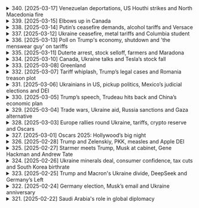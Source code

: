 <details>
<summary>340. [2025-03-17] Venezuelan deportations, US Houthi strikes and North Macedonia fire</summary><br>

<a href="https://www.youtube.com/watch?v=GVrGOoN3XZE" target="_blank">
    <img src="https://img.youtube.com/vi/GVrGOoN3XZE/maxresdefault.jpg" 
        alt="[Youtube]" width="200">
</a>

# Venezuelan deportations, US Houthi strikes and North Macedonia fire

## 世界趨勢與要聞分析報告 (2024년 3월 17일)

**概要：** 本報告綜述路透社於2024年3月17日提供的國際新聞摘要，涵蓋國際衝突、地緣政治、經濟動態及社會事件等方面。

**一. 美國與葉門衝突升級**

*   **事件概述:**  美國發動對葉門的空袭行動，旨在回應紅海航運受到的威脅。葉門胡塞運動對此表示反制，情勢持續升級。
*   **戰略意涵:**  美國政府強硬表態，將維護國際航運視為核心國家安全利益，同時向伊朗發出明确信号，強調不再容忍其通過支持代理人來干預地區局勢。
*   **情勢評估:**  此次行動是自特朗普（Trump）總統上任以來最大規模的中東軍事行動。雙方都強調立場堅定，區域紧张局势持续加劇。

**二. 中美經濟動態觀察**

*   **中國經濟刺激方案:**  中國國務院公佈“特別行動計畫”，旨在提振國內消费，包括提高居民收入、設立兒童照護補帖、以及穩定股市等措施。
*   **背景分析:**  此舉旨在应对新冠疫情及房地产市场衰退对中国经济造成的冲击，以抵御通货紧缩压力。
*   **影響評估:**  该方案可能有助于稳定市场情绪，但其成效仍有待觀察。

**三.社會災難及法律事件**

*   **北馬Kedran Club火災:**  北馬Kedran City的俱樂部發生火災，造成至少59人死亡、150多人受傷。
*   **事故調查:**  當局已逮捕約20人，包括政府官员之子，原因為俱樂部執照的非法簽發。
*   **德國氣候訴訟:** 秘鲁農民Luciano Laya對德國能源公司RWE提訟，指控RWE排放导致秘魯安第斯山脉冰川融化，導致洪水風險增加。
*   **法律意義:** 該案件可能為未來气候訴訟建立先例，具有重要的法律意義。

**四. 總結**

本次路透社新聞摘要呈現了當前全球政治、經濟及社會領域的主要發展態勢：國際衝突升温，地緣政治風險加劇；各國政府積極寻求經濟复甦的方案；自然災害及社會事故持續發生，凸顯安全與可持续發展的重要性。
</details>

<details>
<summary>339. [2025-03-15] Elbows up in Canada</summary><br>

<a href="https://www.youtube.com/watch?v=pKLd7W0jC10" target="_blank">
    <img src="https://img.youtube.com/vi/pKLd7W0jC10/maxresdefault.jpg" 
        alt="[Youtube]" width="200">
</a>

# Elbows up in Canada

## 加拿大貿易戰及政治局勢要點摘要

以下是根據音頻內容整理的加拿大貿易戰及政治局勢重點摘要：

**一、貿易戰概況**

*   加拿大與美國之間爆發貿易衝突，主要圍繞鋼鐵、鋁及汽車零組件徵收關稅。
*   加拿大約有23%的GDP來自貿易，而美國約佔1.5%，顯示加拿大對美國貿易的依賴程度遠高於美國對加拿大。
*   美國對加拿大徵收關稅，可能導致美國國內汽油、汽車、牛肉等產品價格上漲，影響特朗普支持者。
*   加拿大對美國的策略主要為等待觀察，期望美國最終放棄或緩和貿易行動，但其可能性不明確。

**二、政治局勢**

*   馬克·卡爾奈（Mark Carney）已就任加拿大總理。
*   此次總理更換發生在與美國的貿易衝突激烈進行之時。

**三、經濟影響**

*   關稅可能打擊美國及加拿大經濟，尤其是汽車產業，因汽車零組件跨境頻繁。
*   關稅可能導致美國消費者物價上漲，影響通膨數據。
*   美國對加拿大農產品（如牛肉）徵收關稅可能影響美國國內農民。
*   美國對貿易衝突的處理方式，可能影響其支持者的選情。

**四、加拿大經濟依賴性**

*   加拿大經濟高度依賴對美國的貿易，承受更大的經濟風險。
*   加拿大政府正尋求策略，減輕貿易衝突的負面影響，並等待美國的態度轉變。

**五、先前特朗普政策影響**

*   特朗普在第一屆任期內採取諸多貿易手段，導致農民受損，但仍能借由補助維持支持者。
*   此次貿易衝突若持續，將影響特朗普支持者，尤其是對汽車及農產品的價格敏感者。
</details>

<details>
<summary>338. [2025-03-14] Putin’s ceasefire demands, alcohol tariffs and Versace</summary><br>

<a href="https://www.youtube.com/watch?v=7ceI5E_Nwy4" target="_blank">
    <img src="https://img.youtube.com/vi/7ceI5E_Nwy4/maxresdefault.jpg" 
        alt="[Youtube]" width="200">
</a>

# Putin’s ceasefire demands, alcohol tariffs and Versace

## Reuters World News - March 14th: 重點整理

以下是針對新聞稿件所做的清楚、客觀的重點整理，使用正式用語並用小節作歸納，以條列格式呈現。

**一、地缘政治与外交動向**

*   **烏克蘭停火協議：** 普丁表示原則上支持美國提出的烏克蘭停火協議，但附加條件包含：永遠不得加入北約、禁止外国军队进駐、美國承認俄羅斯對烏克蘭佔領領土的主權等。
*   **美國國內政治：** 民主黨參議員Chuck Schumer將投票支持共和黨提出的權力過渡法案，以避免政府停運。

**二、貿易戰與經濟發展**

*   **美歐貿易摩擦：** 特朗普政府揚脅以禁用關稅回應歐盟的鋼鐵和鋁關稅，並對威士忌等美國產品加徵關稅。
*   **特斯拉爭端：** 電動車公司特斯拉發出警告，指出其以及其他美國對外出口公司暴露於反制關稅風險中。
*   **印度股市下跌：** 印度股市經歷近三十年來最長的下跌，與疲軟的企业业绩、全球貿易戰及零售投資者的擔憂有關。
*    **美國股市修正：** 受貿易戰擔憂影響，標準普爾500指數跌破10%關卡，進入技術性熊巿。

**三、企業與財經新聞**

*   **Versace品牌轉型：** Donatella Versace即将卸任创意总监一職，引發市場對品牌將被競爭對手Prada收購的預測。

**四、其他值得關注的新聞**

*   **加拿大態度：** 加拿大人對特朗普總統暗示加拿大可能成為美國第51個州，及貿易戰升級的言論表示愤怒。

希望以上整理對您有所幫助。
</details>

<details>
<summary>337. [2025-03-12] Ukraine ceasefire, metal tariffs and Columbia student</summary><br>

<a href="https://www.youtube.com/watch?v=_UutMezE6d8" target="_blank">
    <img src="https://img.youtube.com/vi/_UutMezE6d8/maxresdefault.jpg" 
        alt="[Youtube]" width="200">
</a>

# Ukraine ceasefire, metal tariffs and Columbia student

## Reuters World News - 2024年3月12日 新聞重點整理

**一、烏克蘭衝突與國際關係：**

*   並無直接提及烏克蘭衝突，但新聞提及格陵蘭選舉，及美國總統Trump 對格陵蘭的干預意圖，進一步凸顯國際地緣政治的緊張局勢。

**二、國際貿易與經濟：**

*   **美國關稅政策：**美國總統Trump威脅對加拿大實施50%關稅，後又表示可能取消，顯示貿易政策的不穩定性及不確定性。這些關稅與北美貿易的潛在影響。

**三、美國國內政治與政府運作：**

*   **聯邦政府預算：**美國國會眾議院通過臨時法案，避免聯邦政府在本週五截止前關門，但仍需參議院通過、總統簽署才能生效。
*   **政府機構裁員：**美國教育部將裁減人員，符合特朗普政府推動的政府機構人員削減目標。

**四、地區衝突與恐怖主義:**

*   **巴基斯坦列車襲擊事件：** 俾路支解放軍炸毀鐵路線並射擊列車，造成人員傷亡及人質被扣留。巴基斯坦軍隊已展開營救行動。

**五、法律與人權:**

*  **美國移民法與學生抗爭**: 一名參與哥倫比亞大學支持巴勒斯坦示威且持有綠卡的學生，遭移民及海關執法局逮捕，引發對美國政府以抗議活動為由，對持合法身分的居民進行遣返之爭議，並可能為其他綠卡持有者帶來擔憂。該案件正在聯邦法院審理中。

**六、新聞推薦：**

*   **格陵蘭選舉結果:** 反對獨立但親丹麥的民主黨勝選。特朗普對格陵蘭的干預提高了對該島選舉的全球關注，也突顯了地緣政治競爭對北極地區的影響。
</details>

<details>
<summary>336. [2025-03-13] Poll on Trump's economy, shutdown and 'the menswear guy' on tariffs</summary><br>

<a href="https://www.youtube.com/watch?v=kg1Twiye3mE" target="_blank">
    <img src="https://img.youtube.com/vi/kg1Twiye3mE/maxresdefault.jpg" 
        alt="[Youtube]" width="200">
</a>

# Poll on Trump's economy, shutdown and 'the menswear guy' on tariffs

## Reuters 世界新聞廣播重點摘要（3 月 13 日）

**一、國內政治經濟動態 (美國)**

*   **民眾對特朗普經濟政策的反思：** 民意調查顯示，民眾對特朗普總統的貿易政策，特別是關稅政策可能對國內就業和物價產生的影響存在疑慮。
*   **聯邦預算法案：** 眾議院通過政府支出法案，但遇上參議院民主黨人阻力，可能造成政府停擺危機。民主黨內部對於法案的協商存在分歧。
*   **「美國製造」可行性：** 儘管特朗普政府倡導「美國製造」，但由於產業結構、勞動成本以及某些原物料依賴進口等原因，一些產業（例如服裝）要完全恢復國內生產仍具有挑戰性。

**二、國家安全與國際關係**

*   無明顯提及。

**三、國內社會議題 (美國)**

*   **醫療保健政策創新：** 瑞士推出一項創新醫療保健計畫，醫生開始開立「自然處方」，鼓勵民眾到戶外散步或參觀美術館等，以提升心理健康。
*    **特朗普的襪子：** 白宮對愛爾蘭領導人來訪時副總統凡斯所穿的袜子表现出兴趣。

**四、國際新聞**

*   **阿根廷抗議活動：** 阿根廷爆發由退休人員和球迷組成的抗議活動，反對總統米雷的養老金改革措施，並與警察發生衝突。
*   無明顯提及。
**五、經濟與產業趨勢**

*   **服裝產業：** 分析指出，美國要恢復服裝產業生產並非易事，涉及到產業鏈完整性、勞動力成本以及部分原物料進口依賴等因素。
*   **貿易政策：** 關稅政策意圖刺激國內生產，但其效果仍有待觀察，可能對民眾產生物價上漲影響。
</details>

<details>
<summary>335. [2025-03-11] Duterte arrest, stock selloff, farmers and Maradona</summary><br>

<a href="https://www.youtube.com/watch?v=eHq0fCvqtrw" target="_blank">
    <img src="https://img.youtube.com/vi/eHq0fCvqtrw/maxresdefault.jpg" 
        alt="[Youtube]" width="200">
</a>

# Duterte arrest, stock selloff, farmers and Maradona

### 全球新聞精要整理

#### 1. 地區衝突與安全事件
- **烏克蘭對俄羅斯的無人機攻擊**  
  - 烏克蘭發動了迄今為止規模最大的無人機襲擊，針對俄羅斯首都莫斯科。
  - 已有至少91架無人機被擊落，導致火災並迫使機場關閉和航班 diversion。

- **美國軍事運輸事故**  
  - 一艘承載航煤的油輪在英國東北部海域與葡萄牙籍集裝箱船相撞起火。
  - 雙方船員均棄船逃生，事故對美軍行動可能造成影響。

#### 2. 移民與司法案件
- **巴勒斯坦學生遣返案**  
  - 法庭臨時阻止了被逮捕的哥倫比亞大學巴勒斯坦學生素種 Mahmud Khalil 的 deportation。
  - 聽證會已安排於週三舉行，目前他被羈押在路易斯安那州的移民監獄。

#### 3. 球星逝世法律訴訟
- **迭戈·馬拉多納去世案件**  
  -阿根廷開庭審理足球明星迭戈·馬拉多納醫療團隊，指控其過失導致他的死亡。
  - 馬拉多納於2020年因腦手術後的心臟病發作去世。
  - 警方指責醫療團隊在治療過程中表現「不當、不足且輕率」。

#### 4. 公共衛生與事故
- **教皇弗朗西斯的健康狀況**  
  - 88歲的教皇已出院，目前恢復情況良好。
  - 他此前因雙側肺炎住院治療三個星期。

#### 5. 經濟與商業動態
- **綠咖啡豆竊案頻發**  
  - 綠咖啡豆價格創歷史新高，美國各地報告多起盜竊案件。
  - 如需了解更多信息，可收聽我們的《 coffee Econ World》播客。

#### 6. 生物多樣性保育
- **美洲虎	save行動**  
  - 美國境內野生美洲虎數量少於100隻，科學家正在實施繁育計劃。
  - 專家們進行野外調查和生育治療，以期恢復該物種。

---

### 要點總結
- **地緣政治**：烏克蘭對俄羅斯的軍事行動升級，美軍運輸事故引發關注。
- **司法案件**：巴勒斯坦學生遣返案和馬拉多納醫療團隊受審成為焦點。
- **公共衛生**：教皇健康狀況改善，但綠咖啡豆竊案反映經濟影響。
- **文化與體育**：足球-icon 馬拉多納的去世引發社會輿論對其醫療團隊的質疑。
- **環境保育**：美洲虎/save行動呼籲公眾關注生物多樣性保護。
</details>

<details>
<summary>334. [2025-03-10] Canada, Ukraine talks and Tesla’s stock fall</summary><br>

<a href="https://www.youtube.com/watch?v=tvyqSC9k3RY" target="_blank">
    <img src="https://img.youtube.com/vi/tvyqSC9k3RY/maxresdefault.jpg" 
        alt="[Youtube]" width="200">
</a>

# Canada, Ukraine talks and Tesla’s stock fall

### 小結論整理

#### 1. 加拿大政治形勢：新任總理肖恩·弗裏蘭德
- **政黨背景**：由自由黨於2023年6月贏得議會多數席位後組建的新政府。
- **內政焦點**：
  - 推動經濟增長與就業，特別是中西部地區。
  - 加強公共醫療、教育和基礎設施建設。
- **外交政策**：計劃於秋季訪問美國，預期將深化美加 trade partnership並討論氣候變遷合作。

#### 2. 國際金融市場動態
- **主要指數表現**：
  - 標普500指數在6月經歷小幅波動後企穩。
  - 美元兌人民幣匯率保持穩定，未見顯著升值壓力。
- **央行貨幣政策**：
  - 美聯儲於6月底宣布暫停加息周期，觀察通脹數據。
  - 歐洲央行則維持基準利率不變，並釋放寬鬆信號以刺激經濟。

#### 3. 地區政治與衝突
- **烏克蘭局勢**：
  - 雙方交火持續，俄羅斯加大軍事壓力。
  - 總結盟友提供進一步軍事援助，並擬於秋季推出更多制裁措施。
- **中東情勢**：
  - 以色列與哈瑪斯衝突進入膠著狀態，國際斡旋努力未見突破。
  - 聯合國呼籲 humanitarian aid以應對人道主義危機。

#### 4. 科技產業最新趨勢
- **人工智慧與科技巨擘**：
  - Google母公司Alphabet宣佈成立新的人工智慧部門，瞄準企業級AI應用市場。
  - 蘋果(Apple)於夏季發表會推出新款iPhone及服務更新，強調_ecosystem整合。
- **電動車產業挑戰**：
  - Tesla股價近期波動劇烈，估值高企但銷售增速放緩。
  - 投資者關注Elon Musk的政治參與是否影響公司形象及其核心業務的穩定性。

#### 5. 環境與可再生能源
- **全球氣候行動**：
  - G7峯會承諾增加對可再生能源項目的投資，並設定更嚴格的碳排放目標。
  - 各國政府加速推動綠能轉型，預期將帶動相關產業鏈發展。
- **棕櫚油市場變革**：
  - 生產增長放緩，印尼轉向提升 biodiesel生產，影響全球油脂供需格局。

#### 6. 經濟與貿易趨勢
- **全球供應鏈調整**：
  - 企業加速將生產業務遷移至成本較低的 region，以分散風險並降低成本。
  - 新興市場國家吸引外資能力提升，成為 multinational corporation 的新焦點。
- **消費市場變化**：
  - 可持續消費趨勢上升，消費者更傾向於選擇 eco-friendly 產品。
  - 加工食品行業面臨重塑壓力，需應對健康與環保雙重挑戰。

#### 7. 公共衛生與健康
- **全球疫情監控**：
  - 各地疫苗接種率進一步提升，但新變異株的出現仍帶來潛在風險。
  - 醫療系統持續調整應對策略，強化防疫措施的有效性。
- **公共健康政策**：
  - 加強 mental health 資源投入，應對疫情後的心理社會影響。
  - 推動數位醫療技術應用，提升服務效率與可及性。

#### 8. 教育與科技融合
- **教育創新**：
  - 在線教育平臺進一步普及，顛覆傳統教學模式。
  - 學校開始試行混合式學習，結合線上線下資源優勢。
- **技能發展**：
  - 增強職業訓練計劃，幫助勞工適應科技變革帶來的職場變化。
  - 鼓勵跨學科教育，培養綜合性人才以應對未來挑戰。

---

以上為今日要聞的結構化整理，涵蓋政治、金融、科技等多個層面，提供客觀簡潔的資訊概覽。
</details>

<details>
<summary>333. [2025-03-08] Greenland</summary><br>

<a href="https://www.youtube.com/watch?v=1b4ZBs20jyM" target="_blank">
    <img src="https://img.youtube.com/vi/1b4ZBs20jyM/maxresdefault.jpg" 
        alt="[Youtube]" width="200">
</a>

# Greenland

### 重頭整理：格陵蘭政治與經濟動態

#### 主要事件：
- **特朗普提出購買格陵蘭**  
  美國總統唐納德·特朗普於2019年表露出有意購買格陵蘭，此舉引發國際關注。丹麥首相梅特·弗雷德裏克森迅速否決，強調格陵蘭是丹麥王國的一部分，不可出售。

- **格陵蘭的自治權**  
  格陵蘭自1979年起享有高度自治權，包括外交、防禦及主要內政事務。然而，其經濟依賴丹麥的補助，年金額約9.9億美元。

#### 政治動態：
- **2020年格陵蘭議會選舉**  
  格陵蘭將於2020年舉辦議會選舉，主要政黨包括「左翼紅綠 alliance」（nasaraq）及傳統大黨。nasaraq主張.accelerate 與丹麥的脫盟談判，並在若干年內實現完全獨立。

- **政治辯論與考量**  
  儘管公眾情緒支持脫離丹麥，但實際行動需逐步進行，包括經濟結構調整及礦業、旅遊等產業的發展。政治家普遍認為，獨立需在經濟條件成熟後方可施行。

#### 經濟因素：
- **丹麥的年度補助**  
  丹麥每年提供格陵蘭約9.9億美元的補助，涵蓋教育、醫療及基礎設施等領域。

- **經濟挑戰與機會**  
  格陵蘭面臨 economy 過渡期，需倚賴礦業（如稀土金屬開採）及旅遊業的發展。然而，這些產業易受環境保護主義及全球市場波動影響。

#### 各方影響：
- **美國的 관심**  
  美國對格陵蘭的戰略價值日益提高，尤其在 Arctic 大區塊鏈。特朗普的興趣促使美國更為密切地關注該地的政治與經濟動態。

- **丹麥的反應**  
  丹麥政府面對特朗普的購買提議感到措手不及，並強調格陵蘭的自治權。然其亦意識到需平衡與美國的盟友關係及對格陵蘭的承諾。

- **格陵蘭公眾輿論**  
  格陵蘭公眾普遍支持獨立，但實際行動多取決於經濟條件是否成熟。政治辯論中，脫離丹麥的談判需逐步展開，並確保在過渡期內獲得必要支持。

#### 結論：
格陵蘭的政治與經濟動向將對其未來自治及區域格局產生重大影響。美國的興趣提高了該地的地緣政治重要性，而丹麥則需在保障自身利益的同時，尊重格陵蘭的自決權。儘管公眾情緒高昂，但實際獨立仍需待經濟條件成熟後方可實現。
</details>

<details>
<summary>332. [2025-03-07] Tariff whiplash, Trump’s legal cases and Romania treason plot</summary><br>

<a href="https://www.youtube.com/watch?v=RDRTcRdNN1w" target="_blank">
    <img src="https://img.youtube.com/vi/RDRTcRdNN1w/maxresdefault.jpg" 
        alt="[Youtube]" width="200">
</a>

# Tariff whiplash, Trump’s legal cases and Romania treason plot

### 總結：文章要點整理

#### 1. **政治與法律動態**
- **美國：**  
  - 特朗普政府在司法方面遭遇挫折，特別是在阻止其任命人員訪問敏感政府數據庫的案件中。
  - 法院批准了特斯拉首席執行官馬斯克及其副手訪問多個政府部門的數據庫，包括勞工、衛生和教育機構。
  
- **羅馬尼亞：**  
  - 檢察機關以叛國罪逮捕六人，指控其涉嫌與俄róts密謀，企圖解散北約並改變憲政秩序。
  - 一名101歲的退役將軍因涉嫌反對現政府而被搜查，他被指為法西斯主義者並公開表達對當前政權的敵意。

#### 2. **國際事務**
- **加拿大：**  
  - 舉案人特魯多宣布辭去自由黨領袖職務，將由黨內成員投票選出繼任者。此舉旨在吸引保守派選民，利用愛國主義浪潮鞏固政黨地位。

#### 3. **科技與產業**
- **加密貨幣：**  
  - 特朗普邀請.crypto界高管至白宮，討論如何將美國打造成全球加密貨幣中心，凸顯其對數字資產的重視。

#### 4. **安全與公共秩序**
- **法國：**  
  - 巴黎地鐵發現未引爆的二戰時期盟軍炸彈，影響市區及全國乘客流量，造成交通混亂。

#### 5. **文化與歷史**
- **格陵蘭：**  
  - 文章推薦了一期有關格陵蘭的特別播客，探討當地居民是否希望脫丹獨立並向美國靠攏，強調該島在戰略上的重要性。

---

### 結論：
本文涵蓋了多個領域的重要事件，包括政治、法律、科技、安全和文化等。特朗普政府在司法方面的挑戰及加密貨幣政策的發展尤為引人注目，而羅馬尼亞的政治風波和巴黎的交通問題則體現了國際與地方層面的不穩定因素。
</details>

<details>
<summary>331. [2025-03-06] Ukrainians in US, pickup politics, Mexico’s judicial elections and DEI</summary><br>

<a href="https://www.youtube.com/watch?v=mWFqveU6jVQ" target="_blank">
    <img src="https://img.youtube.com/vi/mWFqveU6jVQ/maxresdefault.jpg" 
        alt="[Youtube]" width="200">
</a>

# Ukrainians in US, pickup politics, Mexico’s judicial elections and DEI

### 要點整理

#### 1. **墨西哥司法選舉的安全風險**
- 墨西哥將於6月1日首次舉辦司法法官與地方法官的直選，這在墨西哥歷史尚屬首次。
- 此次改革旨在清除司法體系中的腐敗問題，但批評者認為此舉可能使司法系統更容易受到政治勢力和有組織犯罪的影響。
- 選舉期間的安全風險極高，過去幾年墨西哥的大規模選舉常伴隨著候選人遇害事件。2024年的總統大選就有至少37名候選人在投票日前遭刺殺。
- 初步統計顯示，自2012年以來，墨西哥已有至少22名法官或司法工作人員被殺害。

#### 2. **政府的安全保障措施不足**
- 就記者詢問政府是否會加強對 Judicial 遴選候選人的安全保護時，墨西哥政府未作出明確回應。
- 多位司法界人士（包括退休的最高法院法官、律師和法學教授）質疑政府是否有能力保障這些高風險候選人的人身安全。
- 司法職員因處理涉及有組織犯罪的重要案件而暴露於巨大危險之中，此次改革使候選人的曝光度進一步提高，增加了其本人及其家人的安全風險。

#### 3. **企業在DEI（多元、平等和包容）政策上的兩面性**
- 多家美國零售商如Target和Amazon公開回縮其多元化、平等與包容（DEI）計劃，但在背後仍維持某些相關活動。
- 背後操作包括贊助 Pride 狀巡遊以及為員工提供資源團體等。
- 企業在面對政府壓力和消費者反彈時，需平衡兩者關係。一些公司如Costco選擇堅守DEI政策，認為其對業務和顧客有利。

#### 4. **全球投資市場的 geopolitical 風險**
- 投資者擔憂各國 military spending 的增加可能引發軍事衝突。
- 德國宣布大幅提高防禦開支，導致德國債券價格下跌。此趨勢在亞洲國家也可能出現，預期相關地區的政府債券將會跟跌。

#### 5. ** Congo 正在演變為區域性戰爭**
- 剛果民主共和國（DRC）東部爆發的衝突正在擴大化，烏幹達、盧旺達和布隆迪等鄰國已介入。
- 衝突升級可能引發更廣泛的地區安全問題，值得密切關注。

---

### 總結
此次整理涵蓋了墨西哥司法選舉的安全風險、企業在DEI政策上的兩面性、全球投資市場的 geopolitical 風險以及 Congo 區域衝突的升級。各個事件均展現出政治、安全和經濟層面上的複雜挑戰，值得進一步關注與分析。
</details>

<details>
<summary>330. [2025-03-05] Trump’s speech, Trudeau hits back and China’s economic plan</summary><br>

<a href="https://www.youtube.com/watch?v=IW36IctyQfk" target="_blank">
    <img src="https://img.youtube.com/vi/IW36IctyQfk/maxresdefault.jpg" 
        alt="[Youtube]" width="200">
</a>

# Trump’s speech, Trudeau hits back and China’s economic plan

### 標題：Trump 第二任期開局：貿易戰、國內政策與國際關係動態

---

#### 一、特朗普政府推出新一輪貿易措施
1. **宣布加徵關稅**  
   - 美國總統特朗普於2023年3月宣布對加拿大和墨西哥鋼鋁產品加徵附加關稅，並威脅將對進口汽車及零部件徵收高額關稅。
   - 此舉引發市場擔憂，擔心可能影響全球貿易格局並導致美國盟友歐洲國家遭殃。

2. **劍指中國**  
   - 美國政府祭出「301條款」，針對中國智慧財產權侵 infringements 和技術轉移問題，宣布將對價值約500億美元的中國進口商品加徵25%的關稅。
   - 投資者普遍憂慮此政策可能引發中美貿易戰升級。

---

#### 二、中國應對措施與政策調整
1. **推出刺激方案**  
   - 面對美 Trade War 的壓力，中國政府提出2023年經濟增長目標為5%，並計劃通過基建投資和稅務優惠等多項刺激措施穩住經濟基本面。

2. **外交布局調整**  
   - 中國呼籲與美國展開談判，避免貿易關係進一步惡化。
   - 外交部長王毅強調，中方願意在平等和相互尊重的基礎上解決分歧，但堅決反對任何國家濫用貿易政策作為政治工具。

---

#### 三、國際市場反應與影響
1. **股市震蕩**  
   - 美國宣布加徵鋼鋁關稅後，全球股市出現大幅震蕩，尤其是瓻指和道瓊斯指數跌幅明顯。
   - 投資者擔心此政策可能拖累全球經濟成長。

2. **貿易夥伴反制**  
   - 加拿大、墨西哥及歐盟國家紛紛宣布反制措施，包括對美國農產品徵稅等，導致跨 Atlantive 達成新的貿易緊張。  

---

#### 四、特朗普政府的國內政策方向
1. **「America First」政策**  
   - 特朗普 administration 確信關稅是有效的政策工具，用於實現與盟友和競爭對手的談判目標。
   - 他強調，新政策旨在確保美國產業安全並保護 jobs。

2. ** NAFTA 重新 Negotiate**  
   - 美國政府已表示將重新 negotiation北美洲自由貿易協定（NAFTA），以期取得更有利於美國的條件。

---

#### 五、其他國際事務動態
1. **中東政策調整**  
   - 特朗普政府宣布埃及重建加薩走廊的計劃，涉及530億美元資金，旨在避免巴勒斯坦人流離失所。
   - 此舉被批評為繞過加薩當前現實，未考慮 Palestinian 的權益。

2. **美中科技戰**  
   - 美國政府以「潔淨網路」名義，推動盟友限制與中國科技巨擘的合作，尤其是華為和抖音等企業。
   - 此政策可能進一步影響全球科技產業格局。

---

#### 六、結語
特朗普政府的貿易政策和外交策略正在引發全球市場和國際關係的重大調整。雖然短期內美國或許能提升國內產業競爭力，但長遠而言，此政策可能對全球經濟造成不小衝擊。接下來，中美之間能否達成妥協將成為影響全球貿易形勢的關鍵。
</details>

<details>
<summary>329. [2025-03-04] Trade wars, Ukraine aid, Russia sanctions and Gaza alternative</summary><br>

<a href="https://www.youtube.com/watch?v=4iLWkPOiUfI" target="_blank">
    <img src="https://img.youtube.com/vi/4iLWkPOiUfI/maxresdefault.jpg" 
        alt="[Youtube]" width="200">
</a>

# Trade wars, Ukraine aid, Russia sanctions and Gaza alternative

### 總覽 
本文涵蓋了多個國際事件與政治動態，主要圍繞 **俄羅斯制裁**、**中東局勢**、**德國安全事件** 以及 **教皇健康狀況** 展開。

---

### 1. 俄羅斯制裁與特朗普政府的考量  
- **內容**：特朗普administration正在考慮放寬對俄制裁，這與其恢復與莫斯科關係的努力一致。  
- **影響**：此舉可能為俄羅斯經濟帶來喘息空間，並可能促使俄美之間的進一步談判。

---

### 2. 中東 Arab 聯盟提出加薩走廊未來計劃  
- **內容**：Arab國家提出了一項不包括哈馬斯的新計劃，旨在解決加薩走廊的未來問題。  
- **挑戰**：該計劃未明確資金來源、哈馬斯角色以及其他阿拉伯國家的支持態度。

---

### 3. 德國曼海姆恐怖主義事件  
- **內容**：一名德國男子駕車撞向人羣，造成至少2人死亡和11人受傷。  
- **動機**：犯罪嫌疑人似乎並非出於政治或宗教目的，而是可能心理健康問題。

---

### 4. 教皇 Francis 的健康狀況  
- **內容**：教皇因雙重肺炎住院治療，已出現兩次急性呼吸衰竭情況。  
- **年齡**：88歲的Francis健康狀況受到關注，外界對其康復情況表示關切。

---

### 5. 俄羅斯與伊朗的防務合作深化  
- **內容**：多名俄羅斯導彈專家近期前往伊朗，顯示兩國在防務領域的合作進一步加深。  
- **意涵**：此舉可能增強伊朗的軍事能力，並對地區局勢產生影響。

---

### 總結 
本文反映了當前國際政治與安全領域的主要動態，包括制裁政策、terrorism事件、中東和平進程以及教皇健康等多個層面。
</details>

<details>
<summary>328. [2025-03-03] Europe rallies round Ukraine, tariffs, crypto reserve and Oscars</summary><br>

<a href="https://www.youtube.com/watch?v=V08KcUn6a_8" target="_blank">
    <img src="https://img.youtube.com/vi/V08KcUn6a_8/maxresdefault.jpg" 
        alt="[Youtube]" width="200">
</a>

# Europe rallies round Ukraine, tariffs, crypto reserve and Oscars

### 重大國際事件與政治發展

#### 歐盟與中國的投資協定談判受挫
- **歐盟委員會**宣布與中國進行的 Comprehensive Investment Agreement (CIA) 談判暫停，主要原因是中方未能解決市場準入和公平競爭規則等問題。
- 此決定反映了歐方對中資企業赴歐投資的關切，尤其是在關鍵技術和產業領域。

#### 中國監管機構加強反壟斷措施
- **國家市場監管總局**針對科技巨頭展開反壟斷調查，重點包括阿里巴巴、騰訊等公司涉嫌濫用市場支配地位的行爲。
- 監管力度加大旨在促進公平競爭和保護消費者權益，但也引發了對企業創新活動可能受限的擔憂。

### 經濟與金融動態

#### 人民幣匯率波動加劇
- 近期人民幣兌美元匯率出現較大波動，主要受中美貨幣政策差異和地緣政治緊張局勢影響。
- 中國央行通過外匯幹預和政策調整，以穩定匯市預期。

#### 全球供應鏈面臨挑戰
- 疫情持續影響全球供應鏈，尤其是東南亞國家的生產中斷進一步加劇了芯片和其他零部件的短缺問題。
- 多國政府開始採取措施緩解供應鏈壓力，包括提供財政補貼和簡化貿易程序。

### 社會與文化新聞

#### 中國電影《長津湖》獲國際殊榮
- 該影片在多個國際電影節上獲得獎項，展示了中國電影工業的進步和對歷史事件的深刻刻畫。
- 影片的成功反映了國內觀衆對中國戰爭題材的濃厚興趣，同時也提升了國際市場對中國電影的關注度。

### 科技與創新

#### 新能源汽車發展迅速
- 中國政府繼續推動新能源汽車行業的發展，2021年前三季度電動車銷量同比增長超過兩倍。
- 多家國內外車企加大研發投入和生產布局，市場競爭日益激烈。

### 環境與可持續發展

#### 氣候變化應對措施取得進展
- 全球多國在聯合國氣候變化會議上達成多項共識，包括加快淘汰化石燃料和增加對可再生能源的投資。
- 中國承諾實現碳中和目標，並計劃在未來十年內大幅減少溫室氣體排放。

### 文化與娛樂

#### 奧斯卡頒獎禮亮點紛呈
- 電影《Anora》贏得多項大獎，成爲今年奧斯卡的最大贏家。
- 頒獎典禮上政治話題相對較少，但仍有部分環節反映了對當前國際局勢的關注。

### 總結
以上事件涵蓋了政治、經濟、社會、科技和文化等多個領域，展現了當前全球格局下的主要發展趨勢和挑戰。
</details>

<details>
<summary>327. [2025-03-01] Oscars 2025: Hollywood’s big night</summary><br>

<a href="https://www.youtube.com/watch?v=84C__WRLk0o" target="_blank">
    <img src="https://img.youtube.com/vi/84C__WRLk0o/maxresdefault.jpg" 
        alt="[Youtube]" width="200">
</a>

# Oscars 2025: Hollywood’s big night

舞臺技術與流程  
- 現場布置與技術設備：紅毯區、主會場（Dolby Theater）的音響燈光，以及攝影機位。  
- 獎項揭曉與頒獎過程：通過實時數據傳輸和多平臺分發實現同步直播。  
- 演員及嘉賓互動：紅毯上的交流以及後臺準備情況。  

背後團隊與工作  
- 記者團隊的工作流程與分工：前期準備、現場協調、稿件撰寫等。  
- 技術支持スタッフ：負責舞臺設備維護、燈光音響控制和攝影機操作。  
- 媒體傳播策略：通過不同平臺（如Reuters App）分發實時信息，並進行內容的編輯和審核。
</details>

<details>
<summary>326. [2025-02-28] Trump and Zelenskiy, PKK, measles and Apple DEI</summary><br>

<a href="https://www.youtube.com/watch?v=VDSGQZQyjjM" target="_blank">
    <img src="https://img.youtube.com/vi/VDSGQZQyjjM/maxresdefault.jpg" 
        alt="[Youtube]" width="200">
</a>

# Trump and Zelenskiy, PKK, measles and Apple DEI

以下是今天文章內容的清晰、客觀的重點整理：

### 1. 國際與地緣政治相關新聞
- 美國總統特朗普持續施壓蘋果公司放棄其多樣性、平等和包容（DEI）政策，這可能影響蘋果在全球市場的形象和戰略。
  
### 2. 美國國內政治與政策
- 特朗普 administration 推動蘋果停止實施 DEI 樊策，並要求公司在美國進行更多投資，以促進本地經濟 growth。
- 聖路易斯 measles 病毒爆發引發關注，反映政府在公共衛生危機中的應對能力。

### 3. 經濟與金融市場動態
- 蘋果公司股東投票通過繼續執行 DEI 樊策，展現投資者對該政策的支持。
- 蘋果承諾在美國進行5000億美元的投資，這將為美國經濟帶來顯著影響。

### 4. 科技與創新
- 蘋果公司強調其科技研發投入，並在各領域保持創新步伐。
- Tim Cook 強調公司的核心價值觀不變，繼續推進多樣性和包容性政策。

### 5. 娛樂、文化和體育
- 女演員Demi Moore因主演電影《The狀態》獲提名奧斯卡獎，展現其在娛樂界的復出與成就。
</details>

<details>
<summary>325. [2025-02-27] Starmer meets Trump, Musk at cabinet, Gene Hackman and Andrew Tate</summary><br>

<a href="https://www.youtube.com/watch?v=8co-Emd3C00" target="_blank">
    <img src="https://img.youtube.com/vi/8co-Emd3C00/maxresdefault.jpg" 
        alt="[Youtube]" width="200">
</a>

# Starmer meets Trump, Musk at cabinet, Gene Hackman and Andrew Tate

### 國際新聞與事件

1. **加沙地帶衝突**
   - 以色列繼續對加沙地帶的目標進行軍事打擊，包括 Hamas 領導層和武器生產設施。
   - 雙方傷亡情況持續更新，人道主義危機加劇。

2. **也門局勢**
   - 聯合國安理睬呼籲交戰雙方遵循停火協議，但衝突仍未停止。
   - 人道主義組織報告稱，當地居民面臨嚴重的生活困難和物資短缺問題。

### 政治動態

1. **美國政治與政策**
   - 美國總統特朗普宣布一項新的移民政策，提供「綠卡+」途徑，允許支付500萬美元獲得公民身份。
   - 特朗普內閣討論了由埃隆·馬斯克領導的「政府效率辦公室」（Doge）的改革計劃，引發爭議。

2. **中國政治與外交**
   - 中國政府強調堅持「動態清零」政策，以應對新冠疫情的反彈。
   - 中方在南海問題上的立場強硬，反對其他國家的幹預。

### 經濟與金融

1. **全球經濟展望**
   - 國際貨幣基金組織（IMF）下調全球經濟增長預測，主要原因是通脹壓力和地緣政治不確定性。

2. **加密貨幣市場**
   - 比特幣價格波動劇烈，投資者擔憂監管政策收緊。
   - 狗狗幣（Dogecoin）因埃隆·馬斯克的推文影響，短期內價格大幅上漲。

### 科技與創新

1. **技術發展**
   - 特斯拉在自動駕駛技術上取得進展，計劃在未來幾個月內推出新的測試版本。
   - 蘋果公司發布新一代iPhone SE，主打性價比市場。

2. **能源科技**
   - 美國能源部宣布投資於可再生能源項目，旨在實現2030年清潔能源目標。
   - 中國在太陽能電池技術上取得突破，效率提升至新高點。

### 社會與文化

1. **社會問題**
   - 全球多地發生抗議活動，民衆對經濟政策和政治領導表示不滿。
   - 美國社會關於槍支管制的辯論再次升溫，呼籲加強監管的聲音高漲。

2. **文化交流**
   - 聯合國教科文組織將中國福州列爲世界文化遺產，認可其獨特的文化價值。
   - 意大利龐貝古城出土古代壁畫，爲研究古希臘宗教提供新視角。

### 環境與科學

1. **氣候變化**
   - 科學家警告北極海冰面積減少速度加快，可能導致全球氣候模式發生顯著變化。
   - 《生物多樣性公約》 COP15 第二階段會議在加拿大蒙特利爾召開，各國討論保護生物多樣性的具體措施。

2. **醫學突破**
   - 美國研究人員成功利用基因編輯技術治療遺傳性視力障礙，爲未來基因療法提供新方向。
   - 中國科研團隊發現一種新的抗癌藥物，臨牀試驗結果顯示有效率顯著提高。
</details>

<details>
<summary>324. [2025-02-26] Ukraine minerals deal, consumer confidence, tax cuts and South Korea birthrate</summary><br>

<a href="https://www.youtube.com/watch?v=76jHYobE4XQ" target="_blank">
    <img src="https://img.youtube.com/vi/76jHYobE4XQ/maxresdefault.jpg" 
        alt="[Youtube]" width="200">
</a>

# Ukraine minerals deal, consumer confidence, tax cuts and South Korea birthrate

### 文章要點整理

#### 1. 美國股市動向  
- **市場表現**：美國股市昨日受挫，主要原因是消費者對美國經濟的信心下降。  
- **影響因素**：消費信心下滑主要與貿易政策和關稅擔憂有關，創下三年多以來最大單月跌幅。  
- **經濟預期**：消費者擔心關稅將導致物價上漲並威脅就業，可能形成自我實現的惡性循環。

#### 2. 美國經濟信心調查  
- **消費信心**：消費者信心指數下降，提及關稅和貿易政策的不確定性為三年來最高。  
- **商業環境**：企業對未來價格上漲壓力增加，部分行業可能需要提高產品價格。  
- **實質影響**：咖啡 beans 等大宗商品價格上漲，可能最終轉嫁至消費者。

#### 3. 韓國人口政策與生育率  
- **現狀**：韓國為全球生育率最低國家，但近期生育率有所回升，結束了九年下降趨勢。  
- **政策措施**：政府推出鼓勵生育的補貼政策，例如公司提供的嬰兒出生獎金（每人高達70,000美元）。  
- **成效與挑戰**：目前生育率仍低於理想水平，政府計劃投入130億美元以應對人口危機。

#### 4. 過去事件回顧：安卓薩科洛夫的 Nobel 論文走私  
- **歷史背景**：1975年莫斯科寒冷的冬日，蘇聯異見科學家安德烈·薩科洛夫 efforts 獲得諾貝爾和平獎。  
- **事件經過**：為使薩科洛夫的受獎演講內容外流，一場精心策劃的走私行動將講稿帶出蘇聯。  
- **歷史意義**：此事展現了在高度控制的政治環境下，知識分子為追求真相與自由所作的努力。

#### 5. 其他推薦閱讀  
- **Reuters 資源**：更多新聞可在 reuters.com 或 Reuters 應用程式中查閱。  
- **_podcast**：文中提及的《 Econ World》 podcast 提供更多精彩內容，建議訂閱以掌握最新經濟動態。
</details>

<details>
<summary>323. [2025-02-25] Trump and Macron's Ukraine divide, DeepSeek and Germany’s Left</summary><br>

<a href="https://www.youtube.com/watch?v=BTuduktLMxE" target="_blank">
    <img src="https://img.youtube.com/vi/BTuduktLMxE/maxresdefault.jpg" 
        alt="[Youtube]" width="200">
</a>

# Trump and Macron's Ukraine divide, DeepSeek and Germany’s Left

### 索引

#### 1. 全球科技動態

##### a. **美國出口管制**
- **措施**: 特朗普政府計劃加強對芯片出口到中國的限制，特別是AI巨擘Nvidia的芯片。
- **市場影響**: 引發了美國和全球股市的賣出潮，尤其是科技股。 treasury yields下滑。

##### b. **深度求索（DeepSeek）**
- **背景**: 這家中國量子對沖基金在拜登政府制裁之前，已開始建立大型計算集羣。
- **成就**: 開發了具有影響力的AI模型，成為全球矚目焦點。
- **與政府關係**: 獲得了政府的支持和背書，被定位為「國家冠軍」。

##### c. **印度加密貨幣交易**
- **現象**: 在印度的小城市，年輕人熱衷於/crypto交易來補充收入。
- **市場規模**: 市場正在快速擴張，吸引了大量新參與者。

---

#### 2. 美中貿易與科技競爭

##### a. **芯片戰**
- **核心**: 芯片出口限制成為美中科技戰的重要焦點。
- **影響**: 加劇了全球科技市場的不確定性，特別是在AI和半導體行業。

##### b. **中國科技公司的反應**
- **深度求索的低調**: 這家公司在政府要求下保持低調，避免未經批准的媒體接觸。
- **政府支持**: 其他受政府支持的中國科技公司開始採用深度求索的技術。

---

#### 3. 投資市場動態

##### a. **黃金表現**
- **價格**: 黃金創下新高，接近每盎司3,000美元。
- **原因**: 經濟不確定性增加，投資者尋求避險資產。

##### b. **科技股波動**
- **市場反應**: 對美國出口管制的擔憂引發了科技股的大規模拋售。
- **主要影響**: 中國科技股受到最直接的衝擊。

---

#### 4. 政治與政策

##### a. **美國政治立場**
- **背景**: 特朗普政府的政策轉向限制中國科技進步，反映了美中之間日益加劇的地緣政治競爭。
- **未來影響**: 可能會進一步激化美中在科技和貿易領域的對抗。

##### b. **印度加密貨幣法規**
- **發展**: 印度政府可能正在考慮更嚴格的加密貨幣監管政策，以應對市場快速擴張帶來的風險。
- **影響**: 可能會限制加密貨幣交易的自由性，但民間需求仍然龐大。

---

#### 5. 社媒與政治宣傳

##### a. **德國政黨的數位行銷**
- **萊殷選民團體**: 使用TikTok等社交媒體平臺來吸引年輕選民，特別是硬核派。
- **成效**: 風格鮮明的政治內容在年輕人羣中獲得廣泛關注，尤其是 партии ведущих политиков。

##### b. **深度求索的數位策略**
- **低調宣傳**: 深度求索被要求避免未經批准的媒體接觸，這反映了中國政府在科技宣傳方面的謹慎態度。
- **政府背書**: 通過官方渠道強化公司的形象和可信度。

---

#### 6. 經濟與金融

##### a. **全球經濟展望**
- **主要風險**: 美中科技戰、地緣政治緊張局勢以及加密貨幣市場的不穩定性。
- **避險趨勢**: 黃金等貴金屬成為投資者首選。

##### b. **印度經濟影響**
- **加密貨幣交易**: 這一現象反映了印度年輕人對傳統金融體系的不滿，以及他們希望通過創新方式增加收入。
- **未來挑戰**: 政府可能需要在數字貨幣規管和金融穩定之間尋找平衡。

---

### 總結
當前全球科技和經濟格局正在經歷深刻變化。美中科技戰加劇、加密貨幣交易的興起以及投資市場的不確定性，都是影響全球經濟和政治的重要因素。各地政府和企業需要密切跟蹤這些趨勢，並制定相應的策略來應對挑戰和機會。
</details>

<details>
<summary>322. [2025-02-24] Germany election, Musk’s email and Ukraine anniversary</summary><br>

<a href="https://www.youtube.com/watch?v=AfGeWM9el3U" target="_blank">
    <img src="https://img.youtube.com/vi/AfGeWM9el3U/maxresdefault.jpg" 
        alt="[Youtube]" width="200">
</a>

# Germany election, Musk’s email and Ukraine anniversary

### 國際政治與軍事動態:
- 俄羅斯入侵烏克蘭三周年: 烏克蘭總統澤連斯基重申願意爲和平辭職，並尋求加入北約。此言論被認爲是對美國特朗普的間接回應，後者近期稱其爲「獨裁者」。
- 美國政策轉變: 特朗普政府推動迅速結束俄烏戰爭，並與莫斯科方面進行對話。然而，俄羅斯表示希望達成長期和平協議，而非短期停火。
- 國際團結: 多國領導人齊聚基輔參加安全峯會，包括加拿大總理特魯多等，展示對烏克蘭的支持。

### 經濟與政策:
- 聯邦政府員工面臨新要求: 特斯拉CEO埃隆·馬斯克向約200萬聯邦員工發送郵件，要求他們在周一前回復「上周做了什麼」，否則視爲辭職。此行爲引發法律爭議和工會反對。
- 美國政府機構反應: 各部門對馬斯克的要求感到意外，並建議員工在收到進一步指示前不要回應。

### 人權與人道主義:
- 烏克蘭戰場形勢: 在頓涅茨克彼得羅夫斯基地區，約70%的戰鬥傷員來自無人機攻擊。儘管面臨政治分歧，烏軍仍決心繼續作戰。
- 敘利亞文化活動: 在大馬士革，數百人參加了一場音樂和舞蹈表演，該活動在HTS伊斯蘭武裝組織允許下得以舉行。

### 國內政治與社會:
- 美國政府人事動態: 特朗普轉變對烏克蘭立場，尋求和平解決方案，但此舉受到澤連斯基的批評。
- 俄羅斯外交動向: 俄副外長表示支持長期和平協議，並強調其必要性。

### 總結:
以上事件反映了當前國際政治、經濟和社會領域的關鍵動態。從俄烏衝突到美國政府內部政策調整，再到文化與人道主義議題，各方面的互動和挑戰正在塑造全球格局。
</details>

<details>
<summary>321. [2025-02-22] Saudi Arabia's role in global diplomacy</summary><br>

<a href="https://www.youtube.com/watch?v=g2hKPaQX2Ik" target="_blank">
    <img src="https://img.youtube.com/vi/g2hKPaQX2Ik/maxresdefault.jpg" 
        alt="[Youtube]" width="200">
</a>

# Saudi Arabia's role in global diplomacy

### 重點整理：沙特阿拉伯的社會經濟變革與挑戰

#### 1. 油價與預算赤字
- **主題句**：油價對沙特阿拉伯的財政狀況至關重要，但預算赤字仍然是一個嚴峻的問題。  
  - 當前油價約爲每桶75至80美元，爲政府提供了穩定的收入來源。
  - 儘管如此，沙特的財政支出仍超過其石油收入，導致持續的預算赤字。

#### 2. 沙特阿拉伯主權財富基金（Public Investment Fund, PIF）
- **主題句**：PIF是沙特實現經濟多元化的重要工具，但在擺脫對石油依賴方面仍需努力。  
  - PIF的資金主要來源於石油收入。
  - 儘管在國內外進行了多項重大投資，但其運營仍高度依賴石油行業。

#### 3. 經濟改革與社會變化
- **主題句**：沙特的「2030願景」旨在實現經濟和社會的現代化，取得了顯著進展。  
  - 社會方面：女性不再需要穿罩袍和遮頭巾，且有權駕駛。娛樂設施如電影院的開放以及利雅得季節等活動吸引了國際關注。
  - 經濟方面：面臨物價上漲、生活成本增加等問題，普通民衆對經濟改革的效果感受不一。

#### 4. 普通沙特民衆的生活狀況
- **主題句**：儘管社會層面發生了顯著變化，但經濟壓力和生活成本的上升給許多普通民衆帶來了挑戰。  
  - 許多年輕人對社會開放政策表示歡迎。
  - 騙局司機等受訪者反映，物價上漲和生活困難是當前的主要問題。

#### 5. 沙特阿拉伯與其他海灣國家的對比
- **主題句**：與阿聯酋等鄰國相比，沙特的人口規模大得多，且存在一定程度的貧困現象。  
  - 阿聯酋人口較少，財富分配更爲集中。
  - 沙特需要在經濟改革中關注不同社會階層的需求。

### 主要實體
- **國家**：沙特阿拉伯、阿聯酋。
- **組織**：Public Investment Fund (PIF)。
- **個人**：穆罕默德·本·薩勒曼（Mohammed bin Salman，即MBS）。

### 結論
儘管沙特在經濟和社會改革方面取得了顯著進展，但預算赤字和普通民衆的經濟壓力仍然是需要解決的重要問題。同時，社會變革帶來的文化衝擊也爲政府提出了新的挑戰。
</details>

